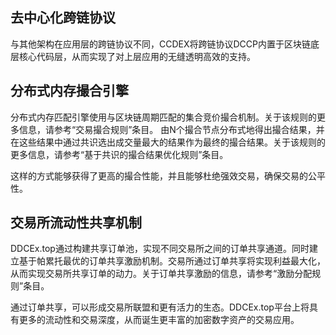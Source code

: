 ## 去中心化跨链协议


与其他架构在应用层的跨链协议不同，CCDEX将跨链协议DCCP内置于区块链底层核心代码层，从而实现了对上层应用的无缝透明高效的支持。

## 分布式内存撮合引擎

分布式内存匹配引擎使用与区块链周期匹配的集合竞价撮合机制。关于该规则的更多信息，请参考“交易撮合规则”条目。
由N个撮合节点分布式地得出撮合结果，并在这些结果中通过共识选出成交量最大的结果作为最终的撮合结果。关于该规则的更多信息，请参考“基于共识的撮合结果优化规则”条目。

这样的方式能够获得了更高的撮合性能，并且能够杜绝强效交易，确保交易的公平性。

## 交易所流动性共享机制
DDCEx.top通过构建共享订单池，实现不同交易所之间的订单共享通道。同时建立基于帕累托最优的订单共享激励机制。交易所通过订单共享将实现利益最大化，从而实现交易所共享订单的动力。关于订单共享激励的信息，请参考“激励分配规则”条目。

通过订单共享，可以形成交易所联盟和更有活力的生态。DDCEx.top平台上将具有更多的流动性和交易深度，从而诞生更丰富的加密数字资产的交易应用。
